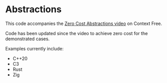 # Abstractions

This code accompanies the [Zero Cost Abstractions video](https://youtu.be/43X9ia-qpds) on Context Free.

Code has been updated since the video to achieve zero cost for the demonstrated cases.

Examples currently include:
- C++20
- C3
- Rust
- Zig

